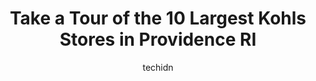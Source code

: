 ---
layout: ampstory
image: https://i0.wp.com/www.depkes.org/wp-content/uploads/2023/06/kohls-0-in-providence-ri-1685966129.jpeg?resize=640,853
author: techidn
featured: false
description: Discover the impressive array of Kohls options in Providence RI, where you can find 10 of the largest Kohls establishments in the area. From renowned classics to hidden gems, Providence RI o
title: Take a Tour of the 10 Largest Kohls Stores in Providence RI
cover:
   title: Take a Tour of the 10 Largest Kohls Stores in Providence RI
   subtitle: Rickpate
   background: https://www.depkes.org/wp-content/uploads/2023/06/kohls-0-in-providence-ri-1685966129.jpeg

pages: 
 - layout: thirds
   top: <h1>#1 Kohls</h1>
   bottom: "<p>Great day of shopping, the styles, the selections of unique items! Like the daily sales and Kohls bucks! Check out is friendly and personal. Enjoy!</p>"
   background: https://www.depkes.org/wp-content/uploads/2023/06/kohls-1-in-providence-ri-1685966129.jpeg
   backgroundblur: true
 - layout: thirds
   top: <h1>#2 Kohls</h1>
   bottom: "<p>1 Commerce Way, Seekonk, MA 02771, United States</p>"
   background: https://www.depkes.org/wp-content/uploads/2023/06/kohls-2-in-providence-ri-1685966130.jpeg
   cta:
      link: https://www.depkes.org/blog/take-a-tour-of-the-10-largest-kohls-stores-in-providence-ri/
      text: Take a Tour of the 10 Largest Kohls Stores in Providence RI
 - layout: thirds
   top: <h1>#3 Kohls</h1>
   bottom: "<p>371 Putnam Pike, Smithfield, RI 02917, United States</p>"
   background: https://www.depkes.org/wp-content/uploads/2023/06/kohls-3-in-providence-ri-1685966130.jpeg
   cta:
      link: https://www.depkes.org/blog/take-a-tour-of-the-10-largest-kohls-stores-in-providence-ri/
      text: Take a Tour of the 10 Largest Kohls Stores in Providence RI
 - layout: thirds
   top: <h1>#4 Kohls</h1>
   bottom: "<p>10 Country Club Blvd, Worcester, MA 01605, United States</p>"
   background: https://images.unsplash.com/photo-1618005182384-a83a8bd57fbe?ixlib=rb-4.0.3&ixid=MnwxMjA3fDB8MHxwaG90by1wYWdlfHx8fGVufDB8fHx8&auto=format&fit=crop&w=640&h=853&q=80
   cta:
      link: https://www.depkes.org/blog/take-a-tour-of-the-10-largest-kohls-stores-in-providence-ri/
      text: Take a Tour of the 10 Largest Kohls Stores in Providence RI
 - layout: thirds
   top: <h1>#5 Kohls</h1>
   bottom: "<p>100 Providence Hwy, East Walpole, MA 02032, United States</p>"
   background: https://images.unsplash.com/photo-1533998839656-76f5e4b2bccb?ixlib=rb-4.0.3&ixid=MnwxMjA3fDB8MHxwaG90by1wYWdlfHx8fGVufDB8fHx8&auto=format&fit=crop&w=640&h=853&q=80
   cta:
      link: https://www.depkes.org/blog/take-a-tour-of-the-10-largest-kohls-stores-in-providence-ri/
      text: Take a Tour of the 10 Largest Kohls Stores in Providence RI
 - layout: thirds
   top: <h1>#6 Kohls</h1>
   bottom: "<p>70 Worcester-Providence Turnpike, Millbury, MA 01527, United States</p>"
   background: https://images.unsplash.com/photo-1599422314077-f4dfdaa4cd09?ixlib=rb-4.0.3&ixid=MnwxMjA3fDB8MHxwaG90by1wYWdlfHx8fGVufDB8fHx8&auto=format&fit=crop&w=640&h=853&q=80
   cta:
      link: https://www.depkes.org/blog/take-a-tour-of-the-10-largest-kohls-stores-in-providence-ri/
      text: Take a Tour of the 10 Largest Kohls Stores in Providence RI
 - layout: thirds
   top: <h1>#7 Kohls</h1>
   bottom: "<p>280K School St, Mansfield, MA 02048, United States</p>"
   background: https://images.unsplash.com/photo-1462556791646-c201b8241a94?ixlib=rb-4.0.3&ixid=MnwxMjA3fDB8MHxwaG90by1wYWdlfHx8fGVufDB8fHx8&auto=format&fit=crop&w=640&h=853&q=80
   cta:
      link: https://www.depkes.org/blog/take-a-tour-of-the-10-largest-kohls-stores-in-providence-ri/
      text: Take a Tour of the 10 Largest Kohls Stores in Providence RI
 - layout: thirds
   middle: Continue reading...
   background: https://images.unsplash.com/photo-1509114397022-ed747cca3f65?ixlib=rb-4.0.3&ixid=MnwxMjA3fDB8MHxwaG90by1wYWdlfHx8fGVufDB8fHx8&auto=format&fit=crop&w=640&h=853&q=80
   cta:
      link: https://www.depkes.org/blog/take-a-tour-of-the-10-largest-kohls-stores-in-providence-ri/
      text: Take a Tour of the 10 Largest Kohls Stores in Providence RI
      
---
